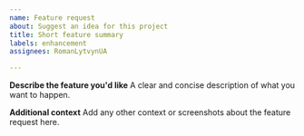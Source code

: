 ```yaml
---
name: Feature request
about: Suggest an idea for this project
title: Short feature summary
labels: enhancement
assignees: RomanLytvynUA

---
```


**Describe the feature you'd like**
A clear and concise description of what you want to happen.

**Additional context**
Add any other context or screenshots about the feature request here.
